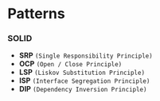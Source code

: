# Patterns

###	 SOLID
* **SRP** `(Single Responsibility Principle)`
* **OCP** `(Open / Close Principle)`
* **LSP** `(Liskov Substitution Principle)`
* **ISP** `(Interface Segregation Principle)`
* __DIP__ `(Dependency Inversion Principle)`